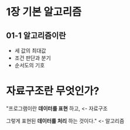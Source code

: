 # 1장 기본 알고리즘
## 01-1 알고리즘이란
* 세 값의 최대값
* 조건 판단과 분기
* 순서도의 기호

# 자료구조란 무엇인가?
"프로그램이란 **데이터를 표현** 하고, <- 자료구조

그렇게 표현된 **데이터를 처리** 하는 것이다." <- 알고리즘



